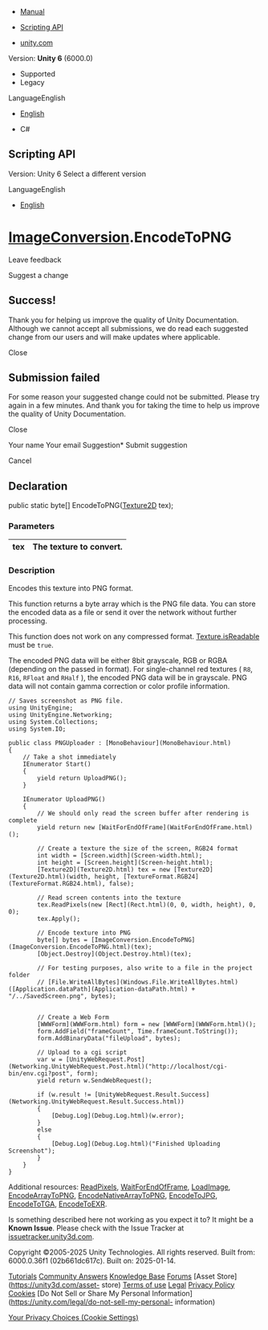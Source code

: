 [ ]()

  * [Manual](../Manual/index.html)
  * [Scripting API](../ScriptReference/index.html)

  * [unity.com](https://unity.com/)

Version: **Unity 6** (6000.0)

  * Supported
  * Legacy

LanguageEnglish

  * [English]()

  * C#

[ ](https://docs.unity3d.com)

## Scripting API

Version: Unity 6 Select a different version

LanguageEnglish

  * [English]()

#  [ImageConversion](ImageConversion.html).EncodeToPNG

Leave feedback

Suggest a change

## Success!

Thank you for helping us improve the quality of Unity Documentation. Although
we cannot accept all submissions, we do read each suggested change from our
users and will make updates where applicable.

Close

## Submission failed

For some reason your suggested change could not be submitted. Please <a>try
again</a> in a few minutes. And thank you for taking the time to help us
improve the quality of Unity Documentation.

Close

Your name Your email Suggestion* Submit suggestion

Cancel

[ ]()

## Declaration

public static byte[] EncodeToPNG([Texture2D](Texture2D.html) tex);

### Parameters

tex | The texture to convert.  
---|---  
  
### Description

Encodes this texture into PNG format.

This function returns a byte array which is the PNG file data. You can store
the encoded data as a file or send it over the network without further
processing.  
  
This function does not work on any compressed format.
[Texture.isReadable](Texture-isReadable.html) must be `true`.  
  
The encoded PNG data will be either 8bit grayscale, RGB or RGBA (depending on
the passed in format). For single-channel red textures ( `R8`, `R16`, `RFloat`
and `RHalf` ), the encoded PNG data will be in grayscale. PNG data will not
contain gamma correction or color profile information.

    
    
    // Saves screenshot as PNG file.
    using UnityEngine;
    using UnityEngine.Networking;
    using System.Collections;
    using System.IO;  
      
    public class PNGUploader : [MonoBehaviour](MonoBehaviour.html)
    {
        // Take a shot immediately
        IEnumerator Start()
        {
            yield return UploadPNG();
        }  
      
        IEnumerator UploadPNG()
        {
            // We should only read the screen buffer after rendering is complete
            yield return new [WaitForEndOfFrame](WaitForEndOfFrame.html)();  
      
            // Create a texture the size of the screen, RGB24 format
            int width = [Screen.width](Screen-width.html);
            int height = [Screen.height](Screen-height.html);
            [Texture2D](Texture2D.html) tex = new [Texture2D](Texture2D.html)(width, height, [TextureFormat.RGB24](TextureFormat.RGB24.html), false);  
      
            // Read screen contents into the texture
            tex.ReadPixels(new [Rect](Rect.html)(0, 0, width, height), 0, 0);
            tex.Apply();  
      
            // Encode texture into PNG
            byte[] bytes = [ImageConversion.EncodeToPNG](ImageConversion.EncodeToPNG.html)(tex);
            [Object.Destroy](Object.Destroy.html)(tex);  
      
            // For testing purposes, also write to a file in the project folder
            // [File.WriteAllBytes](Windows.File.WriteAllBytes.html)([Application.dataPath](Application-dataPath.html) + "/../SavedScreen.png", bytes);  
      
    
            // Create a Web Form
            [WWWForm](WWWForm.html) form = new [WWWForm](WWWForm.html)();
            form.AddField("frameCount", Time.frameCount.ToString());
            form.AddBinaryData("fileUpload", bytes);  
      
            // Upload to a cgi script
            var w = [UnityWebRequest.Post](Networking.UnityWebRequest.Post.html)("http://localhost/cgi-bin/env.cgi?post", form);
            yield return w.SendWebRequest();  
      
            if (w.result != [UnityWebRequest.Result.Success](Networking.UnityWebRequest.Result.Success.html))
            {
                [Debug.Log](Debug.Log.html)(w.error);
            }
            else
            {
                [Debug.Log](Debug.Log.html)("Finished Uploading Screenshot");
            }
        }
    }
    

Additional resources: [ReadPixels](Texture2D.ReadPixels.html),
[WaitForEndOfFrame](WaitForEndOfFrame.html),
[LoadImage](ImageConversion.LoadImage.html),
[EncodeArrayToPNG](ImageConversion.EncodeArrayToPNG.html),
[EncodeNativeArrayToPNG](ImageConversion.EncodeNativeArrayToPNG.html),
[EncodeToJPG](ImageConversion.EncodeToJPG.html),
[EncodeToTGA](ImageConversion.EncodeToTGA.html),
[EncodeToEXR](ImageConversion.EncodeToEXR.html).

Is something described here not working as you expect it to? It might be a
**Known Issue**. Please check with the Issue Tracker at
[issuetracker.unity3d.com](https://issuetracker.unity3d.com).

Copyright ©2005-2025 Unity Technologies. All rights reserved. Built from:
6000.0.36f1 (02b661dc617c). Built on: 2025-01-14.

[Tutorials](https://unity3d.com/learn) [Community
Answers](https://answers.unity3d.com) [Knowledge
Base](https://support.unity3d.com/hc/en-us)
[Forums](https://forum.unity3d.com) [Asset Store](https://unity3d.com/asset-
store) [Terms of use](https://docs.unity3d.com/Manual/TermsOfUse.html)
[Legal](https://unity.com/legal) [Privacy
Policy](https://unity.com/legal/privacy-policy)
[Cookies](https://unity.com/legal/cookie-policy) [Do Not Sell or Share My
Personal Information](https://unity.com/legal/do-not-sell-my-personal-
information)

[Your Privacy Choices (Cookie Settings)](javascript:void\(0\);)

